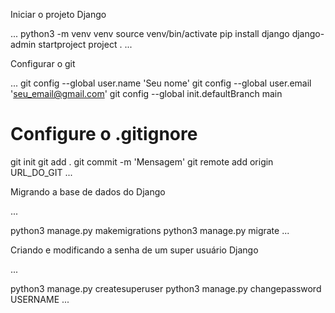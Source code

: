 Iniciar o projeto Django

...
python3 -m venv venv
source venv/bin/activate
pip install django
django-admin startproject project .
...

Configurar o git

...
git config --global user.name 'Seu nome'
git config --global user.email 'seu_email@gmail.com'
git config --global init.defaultBranch main
# Configure o .gitignore
git init
git add .
git commit -m 'Mensagem'
git remote add origin URL_DO_GIT
...


Migrando a base de dados do Django

...

python3 manage.py makemigrations
python3 manage.py migrate
...

Criando e modificando a senha de um super usuário Django

...

python3 manage.py createsuperuser
python3 manage.py changepassword USERNAME
... 